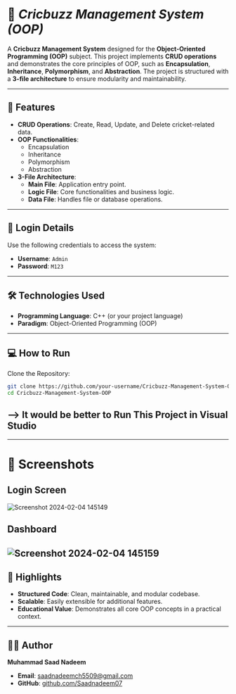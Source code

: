 # 🏏 *Cricbuzz Management System (OOP)*

A **Cricbuzz Management System** designed for the **Object-Oriented Programming (OOP)** subject. This project implements **CRUD operations** and demonstrates the core principles of OOP, such as **Encapsulation**, **Inheritance**, **Polymorphism**, and **Abstraction**. The project is structured with a **3-file architecture** to ensure modularity and maintainability.

---

## 🚀 Features  
- **CRUD Operations**: Create, Read, Update, and Delete cricket-related data.  
- **OOP Functionalities**:  
  - Encapsulation  
  - Inheritance  
  - Polymorphism  
  - Abstraction  
- **3-File Architecture**:  
  - **Main File**: Application entry point.  
  - **Logic File**: Core functionalities and business logic.  
  - **Data File**: Handles file or database operations.

---

## 🔑 Login Details  
Use the following credentials to access the system:  
- **Username**: `Admin`  
- **Password**: `M123`  

---

## 🛠️ Technologies Used  
- **Programming Language**: C++ (or your project language)  
- **Paradigm**: Object-Oriented Programming (OOP)

---

## 💻 How to Run
Clone the Repository:
``` bash
git clone https://github.com/your-username/Cricbuzz-Management-System-OOP.git
cd Cricbuzz-Management-System-OOP
```
## --> It would be better to Run This Project in Visual Studio
---
# 📸 Screenshots
## Login Screen
![Screenshot 2024-02-04 145149](https://github.com/Saadnadeem07/Cricbuzz-Management-System-OOP/assets/112171181/ebf93872-3a87-4bfa-b5a0-6d782d132b04)
## Dashboard
![Screenshot 2024-02-04 145159](https://github.com/Saadnadeem07/Cricbuzz-Management-System-OOP/assets/112171181/499b6696-b5d0-41d0-ae8a-8731f7d8a345)
---
## 🌟 Highlights  
- **Structured Code**: Clean, maintainable, and modular codebase.  
- **Scalable**: Easily extensible for additional features.  
- **Educational Value**: Demonstrates all core OOP concepts in a practical context.  

---

## 👨‍💻 Author  
**Muhammad Saad Nadeem**  
- **Email**: saadnadeemch5509@gmail.com  
- **GitHub**: [github.com/Saadnadeem07](https://github.com/Saadnadeem07)  

